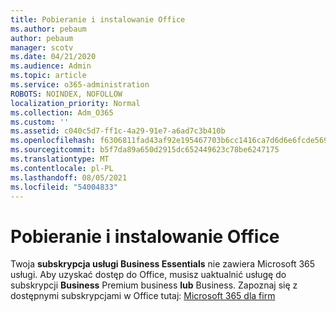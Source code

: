 ```yaml
---
title: Pobieranie i instalowanie Office
ms.author: pebaum
author: pebaum
manager: scotv
ms.date: 04/21/2020
ms.audience: Admin
ms.topic: article
ms.service: o365-administration
ROBOTS: NOINDEX, NOFOLLOW
localization_priority: Normal
ms.collection: Adm_O365
ms.custom: ''
ms.assetid: c040c5d7-ff1c-4a29-91e7-a6ad7c3b410b
ms.openlocfilehash: f6306811fad43af92e195467703b6cc1416ca7d6d6e6fcde56901e895f8c8239
ms.sourcegitcommit: b5f7da89a650d2915dc652449623c78be6247175
ms.translationtype: MT
ms.contentlocale: pl-PL
ms.lasthandoff: 08/05/2021
ms.locfileid: "54004833"
---
```

# <a name="download-and-install-office"></a>Pobieranie i instalowanie Office

Twoja **subskrypcja usługi Business Essentials** nie zawiera Microsoft 365 usługi. Aby uzyskać dostęp do Office, musisz uaktualnić usługę do subskrypcji **Business** Premium business **lub** Business. Zapoznaj się z dostępnymi subskrypcjami w Office tutaj: [Microsoft 365 dla firm](https://products.office.com/compare-all-microsoft-office-products?tab=2)
  

